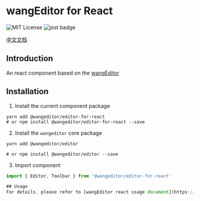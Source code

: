 # wangEditor for React

<!-- Badge -->
![MIT License](https://img.shields.io/badge/License-MIT-blue)
![jest badge](https://img.shields.io/badge/unit%20test-jest-yellowgreen)

[中文文档](./README.md)

## Introduction
An react component based on the [wangEditor](https://www.wangeditor.com/v5/en/guide/for-frame.html#attention) 

## Installation
1. Install the current component package

```shell
yarn add @wangeditor/editor-for-react
# or npm install @wangeditor/editor-for-react --save

```

2. Install the `wangeditor` core package

```shell
yarn add @wangeditor/editor

# or npm install @wangeditor/editor --save
```
3. Import component

```ts
import { Editor, Toolbar } from '@wangeditor/editor-for-react'

## Usage
For details, please refer to [wangEditor react usage document](https://www.wangeditor.com/v5/en/guide/for-frame.html#react)
